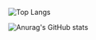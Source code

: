 ![Top Langs](https://github-readme-stats.vercel.app/api/top-langs/?username=Yeeun411&layout=compact)

![Anurag's GitHub stats](https://github-readme-stats.vercel.app/api?username=Yeeun411&show_icons=true&theme=cobalt)
